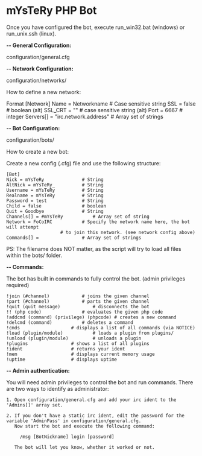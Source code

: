 mYsTeRy PHP Bot
=======

Once you have configured the bot, execute run_win32.bat (windows) or run_unix.ssh (linux).


**-- General Configuration:**

configuration/general.cfg



**-- Network Configuration:**

configuration/networks/

How to define a new network:

Format
	[Network]
	Name = Networkname			# Case sensitive string
	SSL = false				# boolean (alt)
	SSL_CRT = ""				# case sensitive string (alt)
	Port = 6667				# integer
	Servers[] = "irc.network.address"	# Array set of strings



**-- Bot Configuration:**

configuration/bots/

How to create a new bot:

Create a new config (.cfg) file and use the following structure:

	[Bot]
	Nick = mYsTeRy				# String
	AltNick = mYsTeRy_			# String
	Username = mYsTeRy			# String
	Realname = mYsTeRy			# String
	Password = test				# String
	Child = false				# boolean	
	Quit = Goodbye				# String
	Channels[] = #mYsTeRy			# Array set of string  	
	Network = FoCoIRC			# Specify the network name here, the bot will attempt
						# to join this network. (see network config above)
	Commands[] = 				# Array set of strings

PS: The filename does NOT matter, as the script will try to load all files
within the bots/ folder.	



**-- Commands:**

The bot has built in commands to fully control the bot. (admin privileges required)

	!join (#channel)			# joins the given channel
	!part (#channel)			# parts the given channel
	!quit (quit message)			# disconnects the bot
	!! (php code)				# evaluates the given php code
	!addcmd (command) (privilege) (phpcode) # creates a new command
	!delcmd (command)			# deletes a command
	!cmds					# displays a list of all commands (via NOTICE)
	!load (plugin/module)			# loads a plugin from plugins/
	!unload (plugin/module)			# unloads a plugin
	!plugins				# shows a list of all plugins
	!ident					# returns your ident
	!mem					# displays current memory usage
	!uptime					# displays uptime




**-- Admin authentication:**

You will need admin privileges to control the bot and run commands. There
are two ways to identify as administrator:

	1. Open configuration/general.cfg and add your irc ident to the 'Admins[]' array set.

	2. If you don't have a static irc ident, edit the password for the variable 'AdminPass' in configuration/general.cfg.
	   Now start the bot and execute the following command:

		 /msg [BotNickname] login [password]

	   The bot will let you know, whether it worked or not.



